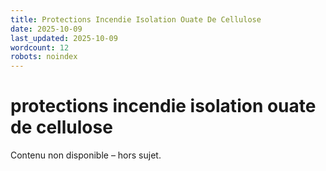 ```yaml
---
title: Protections Incendie Isolation Ouate De Cellulose
date: 2025-10-09
last_updated: 2025-10-09
wordcount: 12
robots: noindex
---
```


# protections incendie isolation ouate de cellulose

Contenu non disponible – hors sujet.
